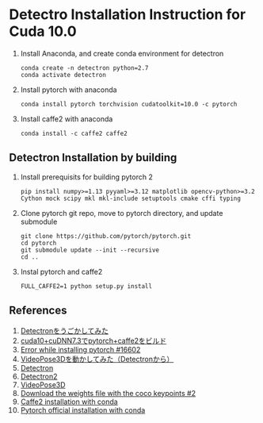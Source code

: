 # Detectro Installation Instruction for Cuda 10.0


1. Install Anaconda, and create conda environment for detectron
   ```
   conda create -n detectron python=2.7
   conda activate detectron
   ```

1. Install pytorch with anaconda
   ```
   conda install pytorch torchvision cudatoolkit=10.0 -c pytorch
   ```

1. Install caffe2 with anaconda
   ```
   conda install -c caffe2 caffe2
   ```

## Detectron Installation by building

1. Install prerequisits for building pytorch 2
   ```
   pip install numpy>=1.13 pyyaml>=3.12 matplotlib opencv-python>=3.2 Cython mock scipy mkl mkl-include setuptools cmake cffi typing
   ```

1. Clone pytorch git repo, move to pytorch directory, and update submodule
   ```
   git clone https://github.com/pytorch/pytorch.git
   cd pytorch
   git submodule update --init --recursive
   cd ..
   ```

1. Instal pytorch and caffe2
   ```
   FULL_CAFFE2=1 python setup.py install
   ```


## References
1. [Detectronをうごかしてみた](https://qiita.com/1O1/items/d3b982a76b1c43401acb)
1. [cuda10+cuDNN7.3でpytorch+caffe2をビルド](https://eigo.rumisunheart.com/2018/09/26/installing-pytorch-and-caffe2-on-cuda10-and-cudnn7/)
1. [Error while installing pytorch #16602](https://github.com/pytorch/pytorch/issues/16602)
1. [VideoPose3Dを動かしてみた（Detectronから）](https://qiita.com/timtoronto634/items/ee018ac89e6b9f779194)
1. [Detectron](https://github.com/facebookresearch/Detectron)
1. [Detectron2](https://github.com/facebookresearch/detectron2)
1. [VideoPose3D](https://github.com/tetsu/VideoPose3D)
1. [Download the weights file with the coco keypoints #2](https://github.com/tobiascz/VideoPose3D/issues/2)
1. [Caffe2 installation with conda](https://anaconda.org/caffe2/caffe2)
1. [Pytorch official installation with conda](https://pytorch.org/get-started/locally/)